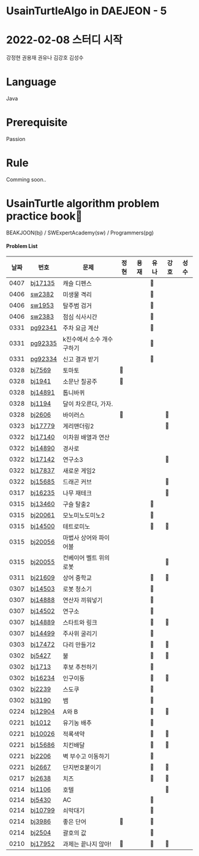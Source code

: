 # UsainTurtleAlgo in DAEJEON - 5

# 2022-02-08 스터디 시작

강정현 권용재 권유나 김강호 김성수

# Language

Java

# Prerequisite

Passion

# Rule

Comming soon..

# UsainTurtle algorithm problem practice book📝



 BEAKJOON(bj) / SWExpertAcademy(sw) / Programmers(pg)
#### Problem List
|날짜|번호|문제|정현|용재|유나|강호|성수|
|---|---|---|---|---|---|---|---|
|0407|[bj17135](https://www.acmicpc.net/problem/17135)|캐슬 디펜스|||🐹|||
|0406|[sw2382](https://swexpertacademy.com/main/code/problem/problemDetail.do?contestProbId=AV597vbqAH0DFAVl)|미생물 격리|||🐹|||
|0406|[sw1953](https://swexpertacademy.com/main/code/problem/problemDetail.do?contestProbId=AV5PpLlKAQ4DFAUq)|탈주범 검거|||🐹|||
|0406|[sw2383](https://swexpertacademy.com/main/code/problem/problemDetail.do?contestProbId=AV5-BEE6AK0DFAVl)|점심 식사시간|||🐹|||
|0331|[pg92341](https://programmers.co.kr/learn/courses/30/lessons/92341)|주차 요금 계산|||🌻|||
|0331|[pg92335](https://programmers.co.kr/learn/courses/30/lessons/92335)|k진수에서 소수 개수 구하기|||🌻|||
|0331|[pg92334](https://programmers.co.kr/learn/courses/30/lessons/92334)|신고 결과 받기|||🌻|||
|0328|[bj7569](https://www.acmicpc.net/problem/7569)|토마토|🐯|||||
|0328|[bj1941](https://www.acmicpc.net/problem/1941)|소문난 칠공주|🐯|||||
|0328|[bj14891](https://www.acmicpc.net/problem/14891)|톱니바퀴||||||
|0328|[bj1194](https://www.acmicpc.net/problem/1194)|달이 차오른다, 가자.||||||
|0328|[bj2606](https://www.acmicpc.net/problem/2606)|바이러스|🐯|||💪||
|0323|[bj17779](https://www.acmicpc.net/problem/17779)|게리맨더링2||||💪||
|0322|[bj17140](https://www.acmicpc.net/problem/17140)|이차원 배열과 연산||||||
|0322|[bj14890](https://www.acmicpc.net/problem/14890)|경사로||||||
|0322|[bj17142](https://www.acmicpc.net/problem/17142)|연구소3||||💪||
|0322|[bj17837](https://www.acmicpc.net/problem/17837)|새로운 게임2||||||
|0322|[bj15685](https://www.acmicpc.net/problem/15685)|드래곤 커브||||💪||
|0317|[bj16235](https://www.acmicpc.net/problem/16235)|나무 재테크||||💪||
|0315|[bj13460](https://www.acmicpc.net/problem/13460)|구슬 탈출2|||🥕|||
|0315|[bj20061](https://www.acmicpc.net/problem/20061)|모노미노도미노2|||🥕|||
|0315|[bj14500](https://www.acmicpc.net/problem/14500)|테트로미노|||🥕|💪||
|0315|[bj20056](https://www.acmicpc.net/problem/20056)|마법사 상어와 파이어볼||||||
|0315|[bj20055](https://www.acmicpc.net/problem/20055)|컨베이어 벨트 위의 로봇||||💪||
|0311|[bj21609](https://www.acmicpc.net/problem/21609)|상어 중학교|||🥕|💪||
|0307|[bj14503](https://www.acmicpc.net/problem/14503)|로봇 청소기|||🥕|||
|0307|[bj14888](https://www.acmicpc.net/problem/14888)|연산자 끼워넣기|||🥕|||
|0307|[bj14502](https://www.acmicpc.net/problem/14502)|연구소|||🥕|||
|0307|[bj14889](https://www.acmicpc.net/problem/14889)|스타트와 링크|||🥕|💪||
|0307|[bj14499](https://www.acmicpc.net/problem/14499)|주사위 굴리기|||🥕|||
|0303| [bj17472](https://www.acmicpc.net/problem/17472)|다리 만들기2|||🥕|💪||
|0302|[bj5427](https://www.acmicpc.net/problem/5427)|불|||🥕|💪||
|0302| [bj1713](https://www.acmicpc.net/problem/1713)|후보 추천하기|||🥕|||
|0302|[bj16234](https://www.acmicpc.net/problem/16234)|인구이동|||🥕|💪||
|0302|[bj2239](https://www.acmicpc.net/problem/2239)|스도쿠|||🥕|||
|0302|[bj3190](https://www.acmicpc.net/problem/3190)|뱀|||🥕|||
|0224|[bj12904](https://www.acmicpc.net/problem/12904)|A와 B|||🥕|💪||
|0221|[bj1012](https://www.acmicpc.net/problem/1012)|유기농 배추|||🥕|||
|0221|[bj10026](https://www.acmicpc.net/problem/10026)|적록색약|||🥕|💪||
|0221|[bj15686](https://www.acmicpc.net/problem/15686)|치킨배달|||🥕|💪||
|0221|[bj2206](https://www.acmicpc.net/problem/2206)|벽 부수고 이동하기|||🥕|||
|0221|[bj2667](https://www.acmicpc.net/problem/2667)|단지번호붙이기|||🥕|💪||
|0217|[bj2638](https://www.acmicpc.net/problem/2638)|치즈 |||🥕|💪||
|0214|[bj1106](https://www.acmicpc.net/problem/1106)|호텔 ||||💪||
|0214|[bj5430](https://www.acmicpc.net/problem/5430)|AC |||🥕||| 
|0214| [bj10799](https://www.acmicpc.net/problem/10799)|쇠막대기 |||🥕|||
|0214|[bj3986](https://www.acmicpc.net/problem/3986)|좋은 단어 |🐯||🥕|||
|0214|[bj2504](https://www.acmicpc.net/problem/2504)|괄호의 값|||🥕||| 
|0210|[bj17952](https://www.acmicpc.net/problem/17952)|과제는 끝나지 않아! |🐯||🥕|💪||

